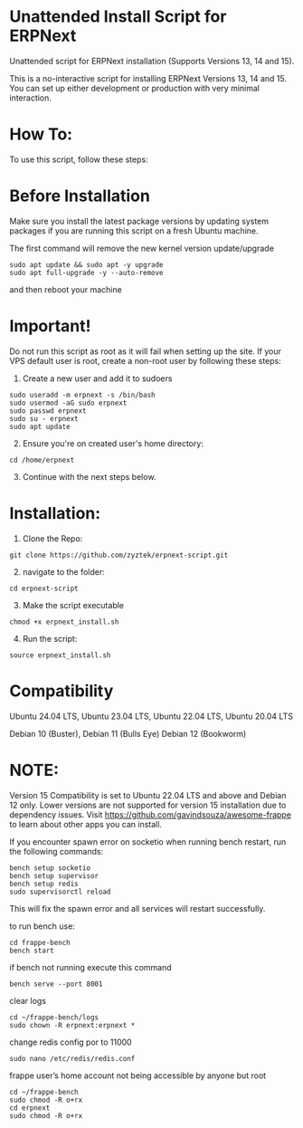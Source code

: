# Unattended Install Script for ERPNext
Unattended script for ERPNext installation (Supports Versions 13, 14 and 15).

This is a no-interactive script for installing ERPNext Versions 13, 14 and 15. You can set up either development or production with very minimal interaction.

# How To:
To use this script, follow these steps:

# Before Installation

Make sure you install the latest package versions by updating system packages if you are running this script on a fresh Ubuntu machine.

The first command will remove the new kernel version update/upgrade
```
sudo apt update && sudo apt -y upgrade
sudo apt full-upgrade -y --auto-remove
```
and then reboot your machine 

# Important!
Do not run this script as root as it will fail when setting up the site. If your VPS default user is root, create a non-root user by following these steps:

1. Create a new user and add it to sudoers
```
sudo useradd -m erpnext -s /bin/bash
sudo usermod -aG sudo erpnext
sudo passwd erpnext
sudo su - erpnext
sudo apt update
```
2. Ensure you're on created user's home directory:
```
cd /home/erpnext
```
3. Continue with the next steps below.

# Installation:

1. Clone the Repo:
```
git clone https://github.com/zyztek/erpnext-script.git
```
2. navigate to the folder:
```
cd erpnext-script
```
3. Make the script executable
```
chmod +x erpnext_install.sh
```
4. Run the script:
```
source erpnext_install.sh
```
# Compatibility

Ubuntu 24.04 LTS,
Ubuntu 23.04 LTS,
Ubuntu 22.04 LTS,
Ubuntu 20.04 LTS

Debian 10 (Buster),
Debian 11 (Bulls Eye)
Debian 12 (Bookworm)

# NOTE:

Version 15 Compatibility is set to Ubuntu 22.04 LTS and above and Debian 12 only. Lower versions are not supported for version 15 installation due to dependency issues.
Visit https://github.com/gavindsouza/awesome-frappe to learn about other apps you can install.

If you encounter spawn error on socketio when running bench restart, run the following commands:

```
bench setup socketio
bench setup supervisor
bench setup redis
sudo supervisorctl reload
```
This will fix the spawn error and all services will restart successfully.

to run bench use:
```
cd frappe-bench
bench start
```
if bench not running execute this command
```
bench serve --port 8001
```
clear logs
```
cd ~/frappe-bench/logs
sudo chown -R erpnext:erpnext *
```
change redis config por to 11000
```
sudo nano /etc/redis/redis.conf
```
frappe user’s home account not being accessible by anyone but root
```
cd ~/frappe-bench
sudo chmod -R o+rx
cd erpnext
sudo chmod -R o+rx
```
